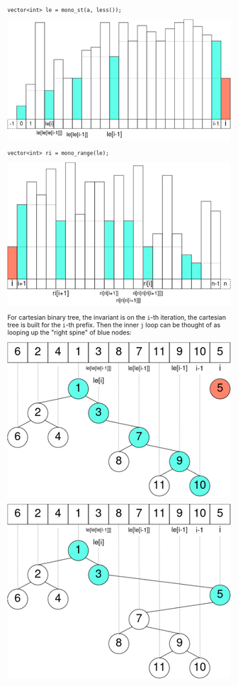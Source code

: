 `vector<int> le = mono_st(a, less());`

![](mono_stack_le.png)

`vector<int> ri = mono_range(le);`

![](mono_stack_ri.png)

For cartesian binary tree, the invariant is on the `i`-th iteration, the
cartesian tree is built for the `i`-th prefix. Then the inner `j` loop can be
thought of as looping up the "right spine" of blue nodes:

![](cartesian_binary_tree_reversed_before.png)

![](cartesian_binary_tree_reversed_after.png)
